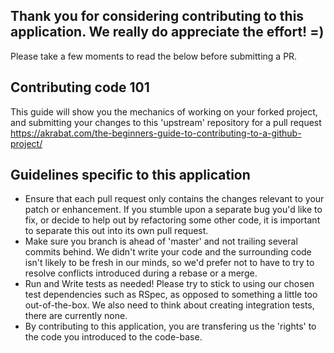 ## Thank you for considering contributing to this application. We really do appreciate the effort! =)
Please take a few moments to read the below before submitting a PR.

## Contributing code 101
 
This guide will show you the mechanics of working on your forked project, and submitting your changes to this 'upstream' repository for a pull request <https://akrabat.com/the-beginners-guide-to-contributing-to-a-github-project/>

## Guidelines specific to this application

* Ensure that each pull request only contains the changes relevant to your patch or enhancement. If you stumble upon a separate bug you'd like to fix, or decide to help out by refactoring some other code, it is important to separate this out into its own pull request.
* Make sure you branch is ahead of 'master' and not trailing several commits behind. We didn't write your code and the surrounding code isn't likely to be fresh in our minds, so we'd prefer not to have to try to resolve conflicts introduced during a rebase or a merge.
* Run and Write tests as needed! Please try to stick to using our chosen test dependencies such as RSpec, as opposed to something a little too out-of-the-box. We also need to think about creating integration tests, there are currently none.
* By contributing to this application, you are transfering us the 'rights' to the code you introduced to the code-base.

